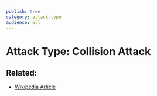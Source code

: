 ```yaml
---
publish: true
category: attack-type
audience: all
---
```

# Attack Type: Collision Attack


## Related:
- [Wikipedia Article](https://en.wikipedia.org/wiki/Collision_attack)